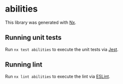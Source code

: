 # abilities

This library was generated with [Nx](https://nx.dev).

## Running unit tests

Run `nx test abilities` to execute the unit tests via [Jest](https://jestjs.io).

## Running lint

Run `nx lint abilities` to execute the lint via [ESLint](https://eslint.org/).
